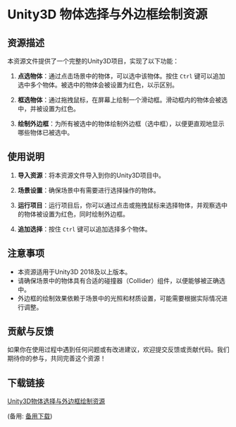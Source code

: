 # Unity3D 物体选择与外边框绘制资源

## 资源描述

本资源文件提供了一个完整的Unity3D项目，实现了以下功能：

1. **点选物体**：通过点击场景中的物体，可以选中该物体。按住 `Ctrl` 键可以追加选中多个物体。被选中的物体会被设置为红色，以示区别。

2. **框选物体**：通过拖拽鼠标，在屏幕上绘制一个滑动框。滑动框内的物体会被选中，并被设置为红色。

3. **绘制外边框**：为所有被选中的物体绘制外边框（选中框），以便更直观地显示哪些物体已被选中。

## 使用说明

1. **导入资源**：将本资源文件导入到你的Unity3D项目中。

2. **场景设置**：确保场景中有需要进行选择操作的物体。

3. **运行项目**：运行项目后，你可以通过点击或拖拽鼠标来选择物体，并观察选中的物体被设置为红色，同时绘制外边框。

4. **追加选择**：按住 `Ctrl` 键可以追加选择多个物体。

## 注意事项

- 本资源适用于Unity3D 2018及以上版本。
- 请确保场景中的物体具有合适的碰撞器（Collider）组件，以便能够被正确选中。
- 外边框的绘制效果依赖于场景中的光照和材质设置，可能需要根据实际情况进行调整。

## 贡献与反馈

如果你在使用过程中遇到任何问题或有改进建议，欢迎提交反馈或贡献代码。我们期待你的参与，共同完善这个资源！

## 下载链接
[Unity3D物体选择与外边框绘制资源](https://pan.quark.cn/s/005a7f473257) 

(备用: [备用下载](https://pan.baidu.com/s/1sIgHE4jh4924yQf4JU6nig?pwd=1234))
